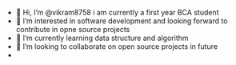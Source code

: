 - 👋 Hi, I’m @vikram8758 i am currently a first year BCA student
- 👀 I’m interested in  software development and looking forward to contribute in opne source projects
- 🌱 I’m currently learning data structure and algorithm
- 💞️ I’m looking to collaborate on  open source projects in future
-  

<!---
vikram8758/vikram8758 is a ✨ special ✨ repository because its `README.md` (this file) appears on your GitHub profile.
You can click the Preview link to take a look at your changes.
--->

